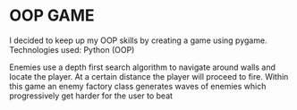# OOP GAME

I decided to keep up my OOP skills by creating a game using pygame.
Technologies used: Python (OOP) 

Enemies use a depth first search algorithm to navigate around walls and locate the player. At a certain distance the player will proceed to fire. Within this game an enemy factory class generates waves of enemies which progressively get harder for the user to beat
